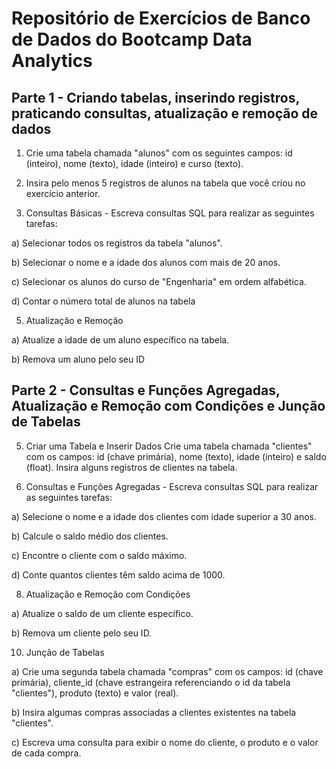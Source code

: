 # Repositório de Exercícios de Banco de Dados do Bootcamp Data Analytics

## Parte 1 - Criando tabelas, inserindo registros, praticando consultas, atualização e remoção de dados

1. Crie uma tabela chamada "alunos" com os seguintes campos: id (inteiro), nome (texto), idade (inteiro) e curso (texto).

2. Insira pelo menos 5 registros de alunos na tabela que você criou no exercício anterior.

3. Consultas Básicas - Escreva consultas SQL para realizar as seguintes tarefas:
   
a) Selecionar todos os registros da tabela "alunos".

b) Selecionar o nome e a idade dos alunos com mais de 20 anos.

c) Selecionar os alunos do curso de "Engenharia" em ordem alfabética.

d) Contar o número total de alunos na tabela

5. Atualização e Remoção
   
a) Atualize a idade de um aluno específico na tabela.

b) Remova um aluno pelo seu ID

## Parte 2 - Consultas e Funções Agregadas, Atualização e Remoção com Condições e Junção de Tabelas

5. Criar uma Tabela e Inserir Dados Crie uma tabela chamada "clientes" com os campos: id (chave primária), nome (texto), idade (inteiro) e saldo (float). Insira alguns registros de clientes na tabela.

6. Consultas e Funções Agregadas - Escreva consultas SQL para realizar as seguintes tarefas:
   
a) Selecione o nome e a idade dos clientes com idade superior a 30 anos.

b) Calcule o saldo médio dos clientes.

c) Encontre o cliente com o saldo máximo.

d) Conte quantos clientes têm saldo acima de 1000.

8. Atualização e Remoção com Condições
   
a) Atualize o saldo de um cliente específico.

b) Remova um cliente pelo seu ID.

10. Junção de Tabelas
    
a) Crie uma segunda tabela chamada "compras" com os campos: id (chave primária), cliente_id (chave estrangeira referenciando o id da tabela "clientes"), produto (texto) e valor (real). 

b) Insira algumas compras associadas a clientes existentes na tabela "clientes". 

c) Escreva uma consulta para exibir o nome do cliente, o produto e o valor de cada compra.
